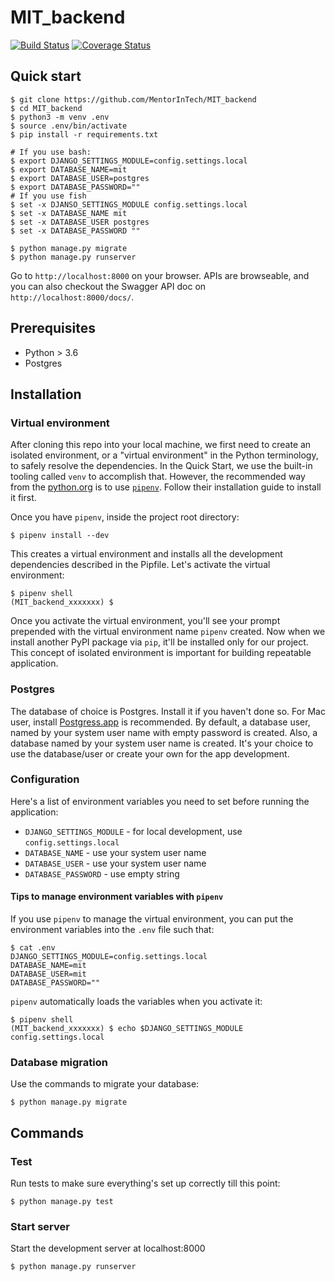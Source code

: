 # MIT_backend

[![Build Status](https://travis-ci.org/MentorInTech/MIT_backend.svg?branch=develop)](https://travis-ci.org/MentorInTech/MIT_backend)
[![Coverage Status](https://coveralls.io/repos/github/MentorInTech/MIT_backend/badge.svg?branch=organize-project)](https://coveralls.io/github/MentorInTech/MIT_backend?branch=organize-project)

## Quick start

```
$ git clone https://github.com/MentorInTech/MIT_backend
$ cd MIT_backend
$ python3 -m venv .env
$ source .env/bin/activate
$ pip install -r requirements.txt

# If you use bash:
$ export DJANGO_SETTINGS_MODULE=config.settings.local
$ export DATABASE_NAME=mit
$ export DATABASE_USER=postgres
$ export DATABASE_PASSWORD=""
# If you use fish
$ set -x DJANSO_SETTINGS_MODULE config.settings.local
$ set -x DATABASE_NAME mit
$ set -x DATABASE_USER postgres
$ set -x DATABASE_PASSWORD ""

$ python manage.py migrate
$ python manage.py runserver
```

Go to `http://localhost:8000` on your browser. APIs are browseable, and you can 
also checkout the Swagger API doc on `http://localhost:8000/docs/`.

## Prerequisites

* Python > 3.6
* Postgres

## Installation

### Virtual environment

After cloning this repo into your local machine, we first need to
create an isolated environment, or a "virtual environment" in the Python
terminology, to safely resolve the dependencies. In the Quick Start,
we use the built-in tooling called `venv` to accomplish that. However,
the recommended way from the [python.org](https://www.python.org)
is to use [`pipenv`](https://docs.pipenv.org/). Follow their installation
guide to install it first.

Once you have `pipenv`, inside the project root directory:

```
$ pipenv install --dev
```

This creates a virtual environment and installs all the development
dependencies described in the Pipfile. Let's activate the
virtual environment: 

```
$ pipenv shell
(MIT_backend_xxxxxxx) $ 
```

Once you activate the virtual environment, you'll see your prompt
prepended with the virtual environment name `pipenv` created.
Now when we install another PyPI package via `pip`, it'll be installed
only for our project. This concept of isolated environment is important
for building repeatable application.

### Postgres

The database of choice is Postgres. Install it if you haven't done so.
For Mac user, install [Postgress.app](https://postgresapp.com/) is recommended.
By default, a database user, named by your system user name with empty password
is created. Also, a database named by your system user name is created.
It's your choice to use the database/user or create your own for the app
development.

### Configuration

Here's a list of environment variables you need to set before running the application:

* `DJANGO_SETTINGS_MODULE` - for local development, use `config.settings.local`
* `DATABASE_NAME` - use your system user name
* `DATABASE_USER` - use your system user name
* `DATABASE_PASSWORD` - use empty string

#### Tips to manage environment variables with `pipenv`

If you use `pipenv` to manage the virtual environment, you can put the environment
variables into the `.env` file such that:

```
$ cat .env
DJANGO_SETTINGS_MODULE=config.settings.local
DATABASE_NAME=mit
DATABASE_USER=mit
DATABASE_PASSWORD=""
```

`pipenv` automatically loads the variables when you activate it:

```
$ pipenv shell
(MIT_backend_xxxxxxx) $ echo $DJANGO_SETTINGS_MODULE
config.settings.local
```

### Database migration

Use the commands to migrate your database:

```
$ python manage.py migrate
```

## Commands

### Test

Run tests to make sure everything's set up correctly till this point:

```
$ python manage.py test
```

### Start server

Start the development server at localhost:8000

```
$ python manage.py runserver
```
